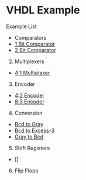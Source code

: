 # VHDL Example

Example List
* Comparators
 * [1 Bit Comparator](https://github.com/Tanmaymundra/vhdl/blob/master/1bit_comp)
  * [2 Bit Comparator](https://github.com/Tanmaymundra/vhdl/blob/master/2bit_comp)

2. Multiplexers
  * [4:1 Multiplexer](https://github.com/Tanmaymundra/vhdl/blob/master/4:1%20MUX)

3. Encoder
  * [4:2 Encoder](https://github.com/Tanmaymundra/vhdl/blob/master/4:2%20Encoder)
  * [8:3 Encoder](https://github.com/Tanmaymundra/vhdl/blob/master/8:3%20Encoder)

4. Conversion
  * [Bcd to Gray](https://github.com/Tanmaymundra/vhdl/blob/master/BCD_Gray)
  * [Bcd to Excess-3](https://github.com/Tanmaymundra/vhdl/blob/master/BCD%20to%20EX3)
  * [Gray to Bcd](https://github.com/Tanmaymundra/vhdl/blob/master/Gray_BCD)

5. Shift Registers
  * []

6. Flip Flops
